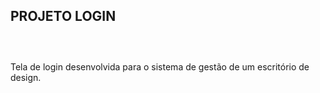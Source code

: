 PROJETO LOGIN <br>
<br>
-------------------------------------------------------------------------------------------
<br>
Tela de login desenvolvida para o sistema de gestão de um escritório de design.

